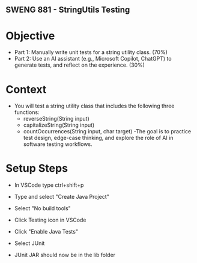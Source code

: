 ## SWENG 881 - StringUtils Testing

# Objective
- Part 1: Manually write unit tests for a string utility class.  (70%)
- Part 2: Use an AI assistant (e.g., Microsoft Copilot, ChatGPT) to generate tests, and reflect on the experience. (30%)

# Context
- You will test a string utility class that includes the following three functions:
  - reverseString(String input)
  - capitalizeString(String input)
  - countOccurrences(String input, char target)
-The goal is to practice test design, edge-case thinking, and explore the role of AI in software testing workflows.


# Setup Steps

- In VSCode type ctrl+shift+p
- Type and select "Create Java Project"
- Select "No build tools"

- Click Testing icon in VSCode
- Click "Enable Java Tests"
- Select JUnit
- JUnit JAR should now be in the lib folder
